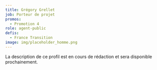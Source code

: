 ```yaml
---
title: Grégory Grellet
job: Porteur de projet
promos:
  - Promotion 4
role: agent-public
defis:
  - France Transition
image: img/placeholder_homme.png
---
```

La description de ce profil est en cours de rédaction et sera disponible prochainement.
